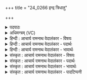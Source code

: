 +++
title = "24_0266 इन्द्र त्रिधातु"

+++
<details><summary>पदपाठः</summary>

इ꣡न्द्र꣢꣯। त्रि꣣धा꣡तु꣢। त्रि꣣। धा꣡तु꣢꣯। श꣣रण꣢म्। त्रि꣣व꣡रू꣢थम्। त्रि꣣। व꣡रू꣢꣯थम्। स्व꣣स्त꣡ये꣢। सु꣣। अस्त꣡ये꣢। छ꣣र्दिः꣢। य꣣च्छ। मघ꣡व꣢द्भ्यः। च꣣। म꣡ह्य꣢꣯म्। च꣣। याव꣡य꣢। दि꣣द्यु꣢म्। ए꣣भ्यः। २६६।
</details>

<details><summary>अधिमन्त्रम् (VC)</summary>

- इन्द्रः
- भरद्वाजो बार्हस्पत्यः
- बृहती
- मध्यमः
- ऐन्द्रं काण्डम्
</details>

<details><summary>हिन्दी : आचार्य रामनाथ वेदालंकार - विषयः</summary>

अगले मन्त्र में यह विषय है कि कैसा घर, शरीर और कैसी परमात्मा की शरण हमें सुलभ हो।
</details>

<details><summary>हिन्दी : आचार्य रामनाथ वेदालंकार - पदार्थः</summary>

पदार्थान्वय -  प्रथम—राष्ट्र के पक्ष में। हे (इन्द्र) दुःख-विदारक, सुखप्रदाता, परमैश्वर्य के स्वामी राजन् ! आप (मघवद्भ्यः च) धनिकों के लिए (मह्यं च) और मुझ सामान्य प्रजाजन के लिए (स्वस्तये) सुख, उत्तम अस्तित्व व अविनाश के निमित्त (त्रिधातु) तीन मंजिलोंवाला अथवा कम से कम तीन कोठोंवाला (शरणम्) आश्रय-योग्य, (त्रिवरुथम्) सर्दी, गर्मी और वर्षा तीनों को रोकनेवाला (छर्दिः) घर (यच्छ) प्रदान कीजिए। और (एभ्यः) इन जनों के लिए उक्त घर में (दिद्युम्) बिजुली के प्रकाश को भी (यावय) संयुक्त कीजिए, अथवा (एभ्यः) इन घरों से (दिद्युम्) आकाशीय बिजुली को (यावय) दूर कर दीजिए अर्थात्, घरों में विद्युद्-वाहक ताँबे का तार लगवाकर ऐसा प्रबन्ध करवा दीजिए कि आकाश से गिरी हुई बिजली भी घर को क्षति न पहुँचा सके ॥ द्वितीय—मानव-शरीर के पक्ष में। हे (इन्द्र) परमेश्वर ! आप इस राष्ट्र के (मघवद्भ्यः) विद्या, स्वास्थ्य आदि धनों से सम्पन्न लोगों के लिए (मह्यं च) और मुझ उपासक के लिए (स्वस्तये) कल्याणार्थ, पुनर्जन्म में (त्रिधातु) सत्त्व-रजस्-तमस् रूप, वात-पित्त-कफरूप, प्राण-मन-बुद्धिरूप, बाल्यावस्था-यौवन-वार्धक्यरूप वा अस्थि-मज्जा-वीर्यरूप तीन धातुओं से युक्त, (शरणम्) आत्मा का आधारभूत, (त्रिवरुथम्) ज्ञान-कर्म-उपासनारूप तीन वरणीय व्रतों से युक्त (छर्दिः) मानव-शरीररूप घर (यच्छ) प्रदान कीजिए और (एभ्यः) इन शरीर-गृहों से (दिद्युम्) संतापक रोग आदि तथा दुष्कर्म आदि को (यावय) दूर करते रहिए ॥ तृतीय—अध्यात्म-परक। हे (इन्द्र) दुःखविदारक, सुखप्रदाता, परमैश्वर्यशाली परमात्मन् ! आप (मघवद्भ्यः) योगसिद्धिरूप धन के धनिक सिद्ध योगी जनों के लिए (मह्यं च) और मुझ योग-साधक के लिए (स्वस्तये) मोक्षरूप उतम अस्तित्व के प्राप्त्यर्थ (त्रिधातु) सत्त्व, चित्त्व और आनन्दरूप तीन धातुओंवाली, (त्रिवरुथम्) आध्यात्मिक, आधिदैविक, आधिभौतिक रूप तीनों दुःखों को दूर करनेवाली, (छर्दिः) पापों का वमन करानेवाली (शरणम्) अपनी शरण (यच्छ) प्रदान कीजिए। (एभ्यः) इन योग में संलग्न लोगों के हितार्थ (दिद्युम्) उत्तेजक काम, क्रोध आदि को (यावय) दूर कर दीजिए ॥४॥ इस मन्त्र में श्लेषालङ्कार है। पूर्वार्ध में तकार का अनुप्रास और उत्तरार्ध में यकार का अनुप्रास भी है ॥४॥
</details>

<details><summary>हिन्दी : आचार्य रामनाथ वेदालंकार - भावार्थः</summary>

भावार्थ -  राजकीय सहायता से राष्ट्रवासियों के रहने के घर यथायोग्य तिमंजिले, कम से कम तीन कोठोंवाले, सर्दी-गर्मी-वर्षा से त्राण करनेवाले, सब ऋतुओं में सुखकर, बिजली के प्रकाश से युक्त और आकाश की बिजली गिरने पर क्षतिग्रस्त न होनेवाले हों। परमात्मा की छत्रछाया रूप घर भी हमें सुलभ हो। साथ ही हम सदा ऐसे कर्म करें, जिनसे हमें पुनः-पुनः मानव-शरीर-रूप घर ही मिले, कभी ऐसे कर्मों में लिप्त न हों, जिनसे हमें शेर, बाघ, कीड़ें-पतंगों की योनियों अथवा स्थावरयोनियों में जन्म लेना पड़े ॥४॥
</details>

<details><summary>संस्कृत : आचार्य रामनाथ वेदालंकार - विषयः</summary>

अथ कीदृशं गृहं परमात्मशरणं वाऽस्माकं सुलभं भवेदित्याह।
</details>

<details><summary>संस्कृत : आचार्य रामनाथ वेदालंकार - पदार्थः</summary>

पदार्थान्वय -  प्रथमः—राष्ट्रपरः। हे (इन्द्र) दुःखविदारक सुखप्रद परमैश्वर्यवन् राजन् ! त्वम् (मघवद्भ्यः च) राष्ट्रस्य बहुधनेभ्यो जनेभ्यश्च। अत्र भूम्न्यर्थे मतुप्। (मह्यं च) मह्यं सामान्यप्रजाजनाय च। (स्वस्तये) सुखाय, उत्तमास्तित्वाय, अविनाशाय वा। स्वस्तीत्यविनाशिनाम। अस्तिरभिपूजितः, स्वस्तीति। निरु० ३।२२। (त्रिधातु२) त्रिभूमिकम् न्यूनान्न्यूनं त्रिकोष्ठं वा, (शरणम्) आश्रयितुं योग्यम्, (त्रिवरूथम्३) त्रयाणां शीतातपवर्षाणां निवारकम्। वृञ् आवरणे धातोः ‘जॄवृभ्यामूथन् उ० २।६’ इति ऊथन् प्रत्ययः. (छर्दिः) गृहम्। छर्दिरिति गृहनाम। निघं० ३।४। (यच्छ) देहि। (एभ्यः) जनेभ्यः, (दिद्युम्) विद्युत्प्रकाशं च (यावय) यवय गृहेषु संयोजय। यु मिश्रणामिश्रणयोर्णिजन्तस्य रूपम्। संहितायाम् द्वयोरप्यचोः ‘अन्येषामपि दृश्यते। अ० ६।३।१३७’ इति दीर्घः। यद्वा, (एभ्यः) गृहेभ्यः अपादानभूतेभ्यः (दिद्युम्४) आकाशीयां विद्युतम्। द्युत दीप्तौ धातोः बाहुलकात् डु प्रत्यये, छान्दसे द्वित्वे, टिलोपे दिद्युः। अस्यैव धातोः क्विबन्तं रूपं दिद्युत् इति वज्रनाम निघं० २।१०। (यावय) पृथक् कुरु, भूमौ अतिवाहय। विद्युद्वाहकताम्रतारं संयोज्य तथा प्रबन्धं कुरु येनाकाशात् पतितापि विद्युद् गृहक्षतिकरी न भवेदित्यर्थः ॥ अथ द्वितीयः—मानवशरीरपरः। हे (इन्द्र) परमेश्वर ! त्वम्, अस्य राष्ट्रस्य (मघवद्भ्यः) विद्यास्वास्थ्यादिधनसंपन्नेभ्यो जनेभ्यः, (मह्यं च) उपासकाय (स्वस्तये) कल्याणार्थं पुनर्जन्मनि (त्रिधातु) त्रयो धातवः सत्त्वरजस्तमोरूपाः, वातपित्तकफरूपाः, प्राणमनोबुद्धिरूपाः, बाल्ययौवनस्थविरत्वरूपाः, अस्थिमज्जावीर्यरूपा वा यत्र तादृशम्, (शरणम्) आत्मनोऽधिष्ठानभूतम्, (त्रिवरूथम्) त्रीणि ज्ञानकर्मोपासनारूपाणि वरूथानि वरणीयानि व्रतानि यत्र तादृशम् (छर्दिः) मानवशरीररूपं गृहम् (यच्छ) प्रदेहि। (एभ्यः) शरीरगृहेभ्यः (दिद्युम्) संतापकं रोगादिकं दुष्टकर्मादिकं च (यावय) पृथक् कुरु ॥ अथ तृतीयः—अध्यात्मपरः। हे (इन्द्र) दुःखविदारक सुखप्रद परमैश्वर्यशालिन् परमात्मन् ! त्वम् (मघवद्भ्यः) योगसिद्धिरूपधनवद्भ्यो योगिभ्यः (मह्यं च) योगसाधकाय (स्वस्तये) मोक्षरूपोत्तमास्तित्वलाभाय (त्रिधातु) त्रयो धातवः सत्त्वचित्त्वानन्दलक्षणा यत्र तत् (त्रिवरूथम्) त्रयाणाम् आध्यात्मिकाधिदैविकाधिभौतिकरूपदुःखानां वरूथं निवारकम्, (छर्दिः) पापानामुद्वमनकारकम्। छर्द वमने धातोः ‘अर्चि-शुचि-हु-सृपि-छदि-छर्दिभ्य इसिः’ उ० २।११० इति इसिप्रत्ययः. (शरणम्) स्वकीयं शरणम् (यच्छ) प्रदेहि। (एभ्यः) योगारूढेभ्यो जनेभ्यः (दिद्युम्) उत्तेजकं कामक्रोधादिकम् (यावय) पृथक् कुरु ॥४॥५ अत्र श्लेषालङ्कारः। पूर्वार्द्धे तकारानुप्रासः, उत्तरार्द्धे च यकारानुप्रासः ॥४॥
</details>

<details><summary>संस्कृत : आचार्य रामनाथ वेदालंकार - भावार्थः</summary>

भावार्थ -  राजसाहाय्येन राष्ट्रवासिनां निवासगृहाणि यथायोग्यं त्रिभूमिकानि, न्यूनान्न्यूनं त्रिकोष्ठानि, शीतातपवृष्टिभ्यस्त्राणकराणि, सर्वर्तुसुखकराणि, विद्युत्प्रकाशयुक्तानि, विद्युत्पातसहानि च भवेयुः। परमात्मनश्छत्रच्छायारूपं गृहमप्यस्माकं सुलभं भवेत्। किं च वयं सर्वदा तादृशानि सत्कर्माणि कुर्याम यैरस्माभिर्भूयो भूयो मानवशरीररूपं गृहमेव प्राप्येत। न कदाचित् तादृशेषु कर्मसु लिप्ता भवेम यैः सिंहव्याघ्रकीटपतङ्गस्थावरादियोनिषु जन्म गृह्णीयाम ॥४॥
</details>

<details><summary>संस्कृत : आचार्य रामनाथ वेदालंकार - पादटिप्पनी</summary>

टिप्पनी -   १. ऋ० ६।४६।९, अथ० २०।८३।१ ऋषिः शंयुः। उभयत्र ‘स्वस्तये’ इत्यत्र ‘स्वस्तिमत्’ इति पाठः। २. त्रिधातु। धातुशब्देन रसा उच्यन्ते। त्रयो रसाः देवपितृमनुष्योपभोग्याः, अपि वा धातवः कामक्रोधलोभादयः तैर्युक्तम्। अथवा सुवर्णरजतमाणिक्यैः त्रिभिर्धातुभिर्युक्तम् यत् त्रिधातुशरणं गृहम्.... इति वि०। त्रिभूमिकम्—इति भ०, सा०। ३. त्रिवरूथम्। वरणीयं ग्रीष्मवर्षाहेमन्तेषु चन्दनागुरुकुङ्कुमादिविलेपनं त्रिप्रकारकमपि अस्मिन् तत् त्रिवरूथम्। अथवा त्रिभिरग्निभिर्युक्तम्। वेदैस्त्रिभिर्देवैर्वा ब्रह्मविष्ण्वीशैःसवनैर्वा त्रिभिः उपतेमित्यर्थः—इति वि०। त्रयाणां वारकं वर्षवातातपानाम्—इति भ०। त्रयाणां शीतातपवर्षाणां वारकम्—इति सा०। ४. यावय पृथक्कुरु यावत्प्रमाणकं दिद्युम् देयमस्मभ्यम्। अथवा दिद्युदिति वज्रनाम तस्यायं छान्दसः तकारलोपः, दिद्युतम्—इति वि०। आयुधं शत्रुभिः प्रहितम्—इति भ०। शत्रुप्रेरितं द्योतमानम् आयुधम्—इति सा०। ५. ऋग्भाष्ये दयानन्दर्षिरिमं मन्त्रम् मनुष्याः कीदृशं गृहं निर्मिमीरन्निति विषये व्याख्यातवान्। तन्मते (त्रिधातु) त्रयः सुवर्णरजतताम्रा धातवो यस्मिँस्तत्, (त्रिवरूथम्) शीतोष्णवर्षासूत्तमम्, (शरणम्) आश्रयितुं योग्यम्, (स्वस्तिमत्) बहुसुखयुक्तम् (छर्दिः) गृहम् निर्मातव्यम्, तत्र (दिद्युः) सुप्रकाशश्च योजनीयः। एष च तत्कृतो भावार्थः—“मनुष्यैर्यत् सर्वर्तुषु सुखकरं धनधान्ययुक्तं वृक्षपुष्पफलशुद्धवायूदकधार्मिकधनाढ्यसमन्वितं गृहं तन्निर्माय तत्र निवसनीयं, यतः सर्वदाऽऽरोग्येण सुखं वर्धेत” इति।
</details>